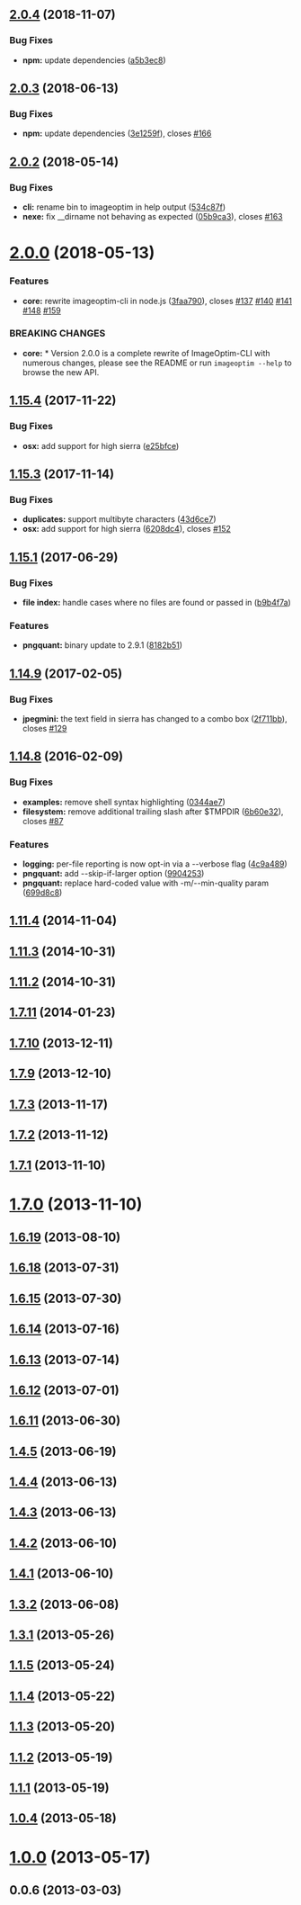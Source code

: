 <a name="2.0.4"></a>

## [2.0.4](https://github.com/JamieMason/ImageOptim-CLI/compare/2.0.3...2.0.4) (2018-11-07)

### Bug Fixes

- **npm:** update dependencies
  ([a5b3ec8](https://github.com/JamieMason/ImageOptim-CLI/commit/a5b3ec8))

<a name="2.0.3"></a>

## [2.0.3](https://github.com/JamieMason/ImageOptim-CLI/compare/2.0.2...2.0.3) (2018-06-13)

### Bug Fixes

- **npm:** update dependencies
  ([3e1259f](https://github.com/JamieMason/ImageOptim-CLI/commit/3e1259f)), closes
  [#166](https://github.com/JamieMason/ImageOptim-CLI/issues/166)

<a name="2.0.2"></a>

## [2.0.2](https://github.com/JamieMason/ImageOptim-CLI/compare/2.0.0...2.0.2) (2018-05-14)

### Bug Fixes

- **cli:** rename bin to imageoptim in help output
  ([534c87f](https://github.com/JamieMason/ImageOptim-CLI/commit/534c87f))
- **nexe:** fix \_\_dirname not behaving as expected
  ([05b9ca3](https://github.com/JamieMason/ImageOptim-CLI/commit/05b9ca3)), closes
  [#163](https://github.com/JamieMason/ImageOptim-CLI/issues/163)

<a name="2.0.0"></a>

# [2.0.0](https://github.com/JamieMason/ImageOptim-CLI/compare/1.15.4...2.0.0) (2018-05-13)

### Features

- **core:** rewrite imageoptim-cli in node.js
  ([3faa790](https://github.com/JamieMason/ImageOptim-CLI/commit/3faa790)), closes
  [#137](https://github.com/JamieMason/ImageOptim-CLI/issues/137)
  [#140](https://github.com/JamieMason/ImageOptim-CLI/issues/140)
  [#141](https://github.com/JamieMason/ImageOptim-CLI/issues/141)
  [#148](https://github.com/JamieMason/ImageOptim-CLI/issues/148)
  [#159](https://github.com/JamieMason/ImageOptim-CLI/issues/159)

### BREAKING CHANGES

- **core:** \* Version 2.0.0 is a complete rewrite of ImageOptim-CLI with numerous changes, please
  see the README or run `imageoptim --help` to browse the new API.

<a name="1.15.4"></a>

## [1.15.4](https://github.com/JamieMason/ImageOptim-CLI/compare/1.15.3...1.15.4) (2017-11-22)

### Bug Fixes

- **osx:** add support for high sierra
  ([e25bfce](https://github.com/JamieMason/ImageOptim-CLI/commit/e25bfce))

<a name="1.15.3"></a>

## [1.15.3](https://github.com/JamieMason/ImageOptim-CLI/compare/1.15.1...1.15.3) (2017-11-14)

### Bug Fixes

- **duplicates:** support multibyte characters
  ([43d6ce7](https://github.com/JamieMason/ImageOptim-CLI/commit/43d6ce7))
- **osx:** add support for high sierra
  ([6208dc4](https://github.com/JamieMason/ImageOptim-CLI/commit/6208dc4)), closes
  [#152](https://github.com/JamieMason/ImageOptim-CLI/issues/152)

<a name="1.15.1"></a>

## [1.15.1](https://github.com/JamieMason/ImageOptim-CLI/compare/1.14.9...1.15.1) (2017-06-29)

### Bug Fixes

- **file index:** handle cases where no files are found or passed in
  ([b9b4f7a](https://github.com/JamieMason/ImageOptim-CLI/commit/b9b4f7a))

### Features

- **pngquant:** binary update to 2.9.1
  ([8182b51](https://github.com/JamieMason/ImageOptim-CLI/commit/8182b51))

<a name="1.14.9"></a>

## [1.14.9](https://github.com/JamieMason/ImageOptim-CLI/compare/1.14.8...1.14.9) (2017-02-05)

### Bug Fixes

- **jpegmini:** the text field in sierra has changed to a combo box
  ([2f711bb](https://github.com/JamieMason/ImageOptim-CLI/commit/2f711bb)), closes
  [#129](https://github.com/JamieMason/ImageOptim-CLI/issues/129)

<a name="1.14.8"></a>

## [1.14.8](https://github.com/JamieMason/ImageOptim-CLI/compare/1.11.4...1.14.8) (2016-02-09)

### Bug Fixes

- **examples:** remove shell syntax highlighting
  ([0344ae7](https://github.com/JamieMason/ImageOptim-CLI/commit/0344ae7))
- **filesystem:** remove additional trailing slash after \$TMPDIR
  ([6b60e32](https://github.com/JamieMason/ImageOptim-CLI/commit/6b60e32)), closes
  [#87](https://github.com/JamieMason/ImageOptim-CLI/issues/87)

### Features

- **logging:** per-file reporting is now opt-in via a --verbose flag
  ([4c9a489](https://github.com/JamieMason/ImageOptim-CLI/commit/4c9a489))
- **pngquant:** add --skip-if-larger option
  ([9904253](https://github.com/JamieMason/ImageOptim-CLI/commit/9904253))
- **pngquant:** replace hard-coded value with -m/--min-quality param
  ([699d8c8](https://github.com/JamieMason/ImageOptim-CLI/commit/699d8c8))

<a name="1.11.4"></a>

## [1.11.4](https://github.com/JamieMason/ImageOptim-CLI/compare/1.11.3...1.11.4) (2014-11-04)

<a name="1.11.3"></a>

## [1.11.3](https://github.com/JamieMason/ImageOptim-CLI/compare/1.11.2...1.11.3) (2014-10-31)

<a name="1.11.2"></a>

## [1.11.2](https://github.com/JamieMason/ImageOptim-CLI/compare/1.7.11...1.11.2) (2014-10-31)

<a name="1.7.11"></a>

## [1.7.11](https://github.com/JamieMason/ImageOptim-CLI/compare/1.7.10...1.7.11) (2014-01-23)

<a name="1.7.10"></a>

## [1.7.10](https://github.com/JamieMason/ImageOptim-CLI/compare/1.7.9...1.7.10) (2013-12-11)

<a name="1.7.9"></a>

## [1.7.9](https://github.com/JamieMason/ImageOptim-CLI/compare/1.7.3...1.7.9) (2013-12-10)

<a name="1.7.3"></a>

## [1.7.3](https://github.com/JamieMason/ImageOptim-CLI/compare/1.7.2...1.7.3) (2013-11-17)

<a name="1.7.2"></a>

## [1.7.2](https://github.com/JamieMason/ImageOptim-CLI/compare/1.7.1...1.7.2) (2013-11-12)

<a name="1.7.1"></a>

## [1.7.1](https://github.com/JamieMason/ImageOptim-CLI/compare/1.7.0...1.7.1) (2013-11-10)

<a name="1.7.0"></a>

# [1.7.0](https://github.com/JamieMason/ImageOptim-CLI/compare/1.6.19...1.7.0) (2013-11-10)

<a name="1.6.19"></a>

## [1.6.19](https://github.com/JamieMason/ImageOptim-CLI/compare/1.6.18...1.6.19) (2013-08-10)

<a name="1.6.18"></a>

## [1.6.18](https://github.com/JamieMason/ImageOptim-CLI/compare/1.6.15...1.6.18) (2013-07-31)

<a name="1.6.15"></a>

## [1.6.15](https://github.com/JamieMason/ImageOptim-CLI/compare/1.6.14...1.6.15) (2013-07-30)

<a name="1.6.14"></a>

## [1.6.14](https://github.com/JamieMason/ImageOptim-CLI/compare/1.6.13...1.6.14) (2013-07-16)

<a name="1.6.13"></a>

## [1.6.13](https://github.com/JamieMason/ImageOptim-CLI/compare/1.6.12...1.6.13) (2013-07-14)

<a name="1.6.12"></a>

## [1.6.12](https://github.com/JamieMason/ImageOptim-CLI/compare/1.6.11...1.6.12) (2013-07-01)

<a name="1.6.11"></a>

## [1.6.11](https://github.com/JamieMason/ImageOptim-CLI/compare/1.4.5...1.6.11) (2013-06-30)

<a name="1.4.5"></a>

## [1.4.5](https://github.com/JamieMason/ImageOptim-CLI/compare/1.4.4...1.4.5) (2013-06-19)

<a name="1.4.4"></a>

## [1.4.4](https://github.com/JamieMason/ImageOptim-CLI/compare/1.4.3...1.4.4) (2013-06-13)

<a name="1.4.3"></a>

## [1.4.3](https://github.com/JamieMason/ImageOptim-CLI/compare/1.4.2...1.4.3) (2013-06-13)

<a name="1.4.2"></a>

## [1.4.2](https://github.com/JamieMason/ImageOptim-CLI/compare/1.4.1...1.4.2) (2013-06-10)

<a name="1.4.1"></a>

## [1.4.1](https://github.com/JamieMason/ImageOptim-CLI/compare/1.3.2...1.4.1) (2013-06-10)

<a name="1.3.2"></a>

## [1.3.2](https://github.com/JamieMason/ImageOptim-CLI/compare/1.3.1...1.3.2) (2013-06-08)

<a name="1.3.1"></a>

## [1.3.1](https://github.com/JamieMason/ImageOptim-CLI/compare/1.1.5...1.3.1) (2013-05-26)

<a name="1.1.5"></a>

## [1.1.5](https://github.com/JamieMason/ImageOptim-CLI/compare/1.1.4...1.1.5) (2013-05-24)

<a name="1.1.4"></a>

## [1.1.4](https://github.com/JamieMason/ImageOptim-CLI/compare/1.1.3...1.1.4) (2013-05-22)

<a name="1.1.3"></a>

## [1.1.3](https://github.com/JamieMason/ImageOptim-CLI/compare/1.1.2...1.1.3) (2013-05-20)

<a name="1.1.2"></a>

## [1.1.2](https://github.com/JamieMason/ImageOptim-CLI/compare/1.1.1...1.1.2) (2013-05-19)

<a name="1.1.1"></a>

## [1.1.1](https://github.com/JamieMason/ImageOptim-CLI/compare/1.0.4...1.1.1) (2013-05-19)

<a name="1.0.4"></a>

## [1.0.4](https://github.com/JamieMason/ImageOptim-CLI/compare/1.0.0...1.0.4) (2013-05-18)

<a name="1.0.0"></a>

# [1.0.0](https://github.com/JamieMason/ImageOptim-CLI/compare/0.0.6...1.0.0) (2013-05-17)

<a name="0.0.6"></a>

## 0.0.6 (2013-03-03)
